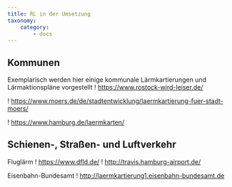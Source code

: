```yaml
---
title: RL in der Umsetzung
taxonomy:
    category:
        - docs
---
```

## Kommunen

Exemplarisch werden hier einige kommunale Lärmkartierungen und Lärmaktionspläne vorgestellt
! https://www.rostock-wird-leiser.de/

! https://www.moers.de/de/stadtentwicklung/laermkartierung-fuer-stadt-moers/

! https://www.hamburg.de/laermkarten/


## Schienen-, Straßen- und Luftverkehr

Fluglärm
! https://www.dfld.de/
! http://travis.hamburg-airport.de/ 

Eisenbahn-Bundesamt
! http://laermkartierung1.eisenbahn-bundesamt.de 

<!-- Ausbreitungsmodellierung Hr. Berger -->

